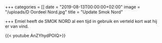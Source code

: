 +++
categories = []
date = "2019-08-13T00:00:00+02:00"
image = "/uploads/D Oordeel Nord.jpg"
title = "Update Smok Nord"

+++
Emiel heeft de SMOK NORD al een tijd in gebruik en verteld kort wat hij er van vind.

{{< youtube AnZYhydPOIQ>}}